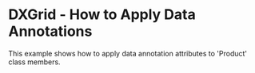 # DXGrid - How to Apply Data Annotations


<p>This example shows how to apply data annotation attributes to 'Product' class members.</p>

<br/>


